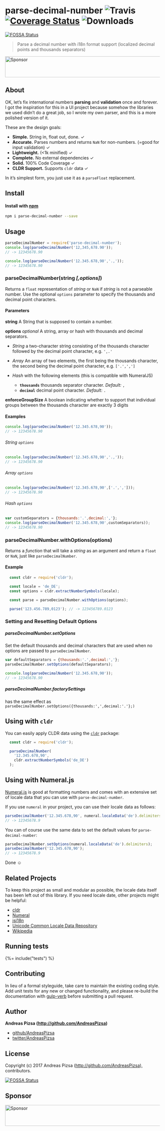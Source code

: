 # parse-decimal-number ![Travis](https://img.shields.io/travis/AndreasPizsa/parse-decimal-number.svg?style=flat-square) [![Coverage Status](https://img.shields.io/coveralls/AndreasPizsa/parse-decimal-number.svg?style=flat-square)](https://coveralls.io/github/AndreasPizsa/parse-decimal-number?branch=master) ![Downloads](https://img.shields.io/npm/dm/parse-decimal-number.svg?style=flat-square)
[![FOSSA Status](https://app.fossa.io/api/projects/git%2Bgithub.com%2FAndreasPizsa%2Fparse-decimal-number.svg?type=shield)](https://app.fossa.io/projects/git%2Bgithub.com%2FAndreasPizsa%2Fparse-decimal-number?ref=badge_shield)
> Parse a decimal number with i18n format support (localized decimal points and thousands separators)


<a target='_blank' rel='nofollow' href='https://app.codesponsor.io/link/7WPHx1LeH7GTS36ys4vPHSLy/AndreasPizsa/parse-decimal-number'>
  <img alt='Sponsor' width='888' height='68' src='https://app.codesponsor.io/embed/7WPHx1LeH7GTS36ys4vPHSLy/AndreasPizsa/parse-decimal-number.svg' />
</a>

## About
OK, let’s fix international numbers **parsing** and **validation** once and forever. I got the inspiration for this in a UI project because somehow the libraries we used didn’t do a great job, so I wrote my own parser, and this is a more polished version of it.

These are the design goals:

* **Simple.** String in, float out, done. ✓
* **Accurate.** Parses numbers and returns `NaN` for non-numbers. (=good for input validation) ✓
* **Lightweight.** (<1k minified) ✓
* **Complete.** No external dependencies ✓
* **Solid.** 100% Code Coverage ✓
* **CLDR Support.** Supports `cldr` data ✓

In it’s simplest form, you just use it as a `parseFloat` replacement.

## Install
#### Install with [npm](npmjs.org)

```bash
npm i parse-decimal-number --save
```

## Usage
```javascript
parseDecimalNumber = require('parse-decimal-number');
console.log(parseDecimalNumber('12,345,678.90'));
// -> 12345678.90

console.log(parseDecimalNumber('12.345.678,90','.,'));
// -> 12345678.90
```

### parseDecimalNumber(string _[,options]_)
Returns a `float` representation of _string_ or `NaN` if _string_ is not a parseable number. Use the optional `options` parameter to specify the thousands and decimal point characters.

#### Parameters
**string** A String that is supposed to contain a number.

**options** _optional_ A string, array or hash with thousands and decimal separators.

* _String_
  a two-character string consisting of the thousands character followed by the decimal point character, e.g. `',.'`

* _Array_
  An array of two elements, the first being the thousands character, the second being the decimal point character, e.g. `['.',',']`

* _Hash_ with the following elements (this is compatible with NumeralJS)
  * **`thousands`** thousands separator character. _Default:_ `,`
  * **`decimal`** decimal point character. _Default:_ `.`

**enforceGroupSize** A boolean indicating whether to support that individual groups between the thousands character are exactly 3 digits

#### Examples

```javascript
console.log(parseDecimalNumber('12.345.678,90'));
// -> 12345678.90
```

###### String `options`
```javascript
console.log(parseDecimalNumber('12.345.678,90','.,'));
// -> 12345678.90
```

###### Array `options`
```javascript
console.log(parseDecimalNumber('12.345.678,90',['.',',']));
// -> 12345678.90
```

###### Hash `options`
```javascript
var customSeparators = {thousands:'.',decimal:','};
console.log(parseDecimalNumber('12.345.678,90',customSeparators));
// -> 12345678.90
```

### parseDecimalNumber.withOptions(options)
Returns a _function_ that will take a _string_ as an argument and return a `float` or `NaN`, just like `parseDecimalNumber`.

#### Example

```javascript
  const cldr = require('cldr');

  const locale = 'de_DE';
  const options = cldr.extractNumberSymbols(locale);

  const parse = parseDecimalNumber.withOptions(options);

  parse('123.456.789,0123'); // -> 123456789.0123
```


### Setting and Resetting Default Options

##### parseDecimalNumber.setOptions
Set the default thousands and decimal characters that are used when no options are passed to `parseDecimalNumber`.

```javascript
var defaultSeparators = {thousands:'.',decimal:','};
parseDecimalNumber.setOptions(defaultSeparators);

console.log(parseDecimalNumber('12.345.678,90'));
// -> 12345678.90
```


##### parseDecimalNumber.factorySettings
has the same effect as `parseDecimalNumber.setOptions({thousands:',',decimal:'.'};)`

## Using with `cldr`

You can easily apply CLDR data using the [`cldr`](https://www.npmjs.com/package/cldr) package:

```javascript
  const cldr = require('cldr');

  parseDecimalNumber(
    '12.345.678,90',
    cldr.extractNumberSymbols('de_DE')
  );
```


## Using with Numeral.js
[Numeral.js](http://numeraljs.com/) is good at formatting numbers and comes with an extensive set of locale data that you can use with `parse-decimal-number`.

If you use `numeral` in your project, you can use their locale data as follows:

```javascript
parseDecimalNumber('12.345.678,90', numeral.localeData('de').delimiters);
// -> 12345678.9
```

You can of course use the same data to set the default values for `parse-decimal-number`:

```javascript
parseDecimalNumber.setOptions(numeral.localeData('de').delimiters);
parseDecimalNumber('12.345.678,90');
// -> 12345678.9
```

Done :relaxed:


## Related Projects
To keep this project as small and modular as possible, the locale data itself has been left out of this library. If you need locale date, other projects might be helpful:

* [cldr](https://www.npmjs.com/package/cldr)
* [Numeral](http://numeraljs.com)
* [jsi18n](https://github.com/marcoscaceres/jsi18n)
* [Unicode Common Locale Data Repository](http://cldr.unicode.org/index/downloads/latest)
* [Wikipedia](http://en.wikipedia.org/wiki/Decimal_mark#Examples_of_use)


## Running tests
{%= include("tests") %}

## Contributing
In lieu of a formal styleguide, take care to maintain the existing coding style. Add unit tests for any new or changed functionality, and please re-build the documentation with [gulp-verb](https://github.com/assemble/gulp-verb) before submitting a pull request.


## Author

**Andreas Pizsa (http://github.com/AndreasPizsa)**

+ [github/AndreasPizsa](https://github.com/AndreasPizsa)
+ [twitter/AndreasPizsa](http://twitter.com/AndreasPizsa)

## License
Copyright (c) 2017 Andreas Pizsa (http://github.com/AndreasPizsa), contributors.  


[![FOSSA Status](https://app.fossa.io/api/projects/git%2Bgithub.com%2FAndreasPizsa%2Fparse-decimal-number.svg?type=large)](https://app.fossa.io/projects/git%2Bgithub.com%2FAndreasPizsa%2Fparse-decimal-number?ref=badge_large)

## Sponsor
<a target='_blank' rel='nofollow' href='https://app.codesponsor.io/link/7WPHx1LeH7GTS36ys4vPHSLy/AndreasPizsa/parse-decimal-number'>
  <img alt='Sponsor' width='888' height='68' src='https://app.codesponsor.io/embed/7WPHx1LeH7GTS36ys4vPHSLy/AndreasPizsa/parse-decimal-number.svg' />
</a>